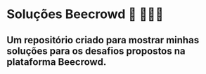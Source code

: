 # Soluções Beecrowd 🐝 🧑‍🤝‍🧑 
## Um repositório criado para mostrar minhas soluções para os desafios propostos na plataforma Beecrowd.
